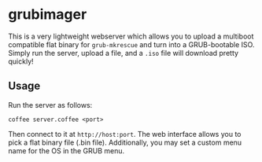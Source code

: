 # grubimager

This is a very lightweight webserver which allows you to upload a multiboot compatible flat binary for `grub-mkrescue` and turn into a GRUB-bootable ISO. Simply run the server, upload a file, and a `.iso` file will download pretty quickly!

## Usage

Run the server as follows:

    coffee server.coffee <port>

Then connect to it at `http://host:port`. The web interface allows you to pick a flat binary file (.bin file). Additionally, you may set a custom menu name for the OS in the GRUB menu.

